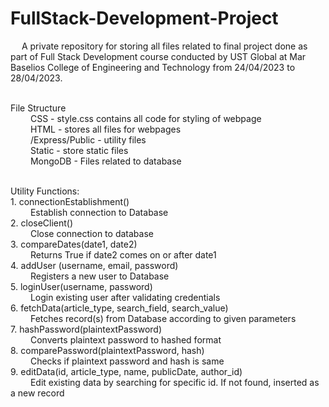 # FullStack-Development-Project

&emsp; A private repository for storing all files related to final project done as part of Full Stack Development course conducted by UST Global at Mar Baselios College of Engineering and Technology from 24/04/2023 to 28/04/2023.<br /><br /> 

File Structure <br />
&emsp;&emsp; CSS - style.css contains all code for styling of webpage <br />
&emsp;&emsp; HTML - stores all files for webpages<br />
&emsp;&emsp; /Express/Public - utility files<br />
&emsp;&emsp; Static - store static files<br />
&emsp;&emsp; MongoDB - Files related to database<br />

<br />
Utility Functions: <br />
1. connectionEstablishment() <br />
&emsp;&emsp; Establish connection to Database <br />
2. closeClient() <br />
&emsp;&emsp; Close connection to database <br />
3. compareDates(date1, date2) <br />
&emsp;&emsp; Returns True if date2 comes on or after date1 <br />
4. addUser (username, email, password) <br />
&emsp;&emsp; Registers a new user to Database <br />
5. loginUser(username, password) <br />
&emsp;&emsp; Login existing user after validating credentials <br />
6. fetchData(article_type, search_field, search_value) <br />
&emsp;&emsp; Fetches record(s) from Database according to given parameters <br />
7. hashPassword(plaintextPassword) <br />
&emsp;&emsp; Converts plaintext password to hashed format <br />
8. comparePassword(plaintextPassword, hash) <br />
&emsp;&emsp; Checks if plaintext password and hash is same <br />
9. editData(id, article_type, name, publicDate, author_id) <br />
&emsp;&emsp; Edit existing data by searching for specific id. If not found, inserted as a new record <br />
